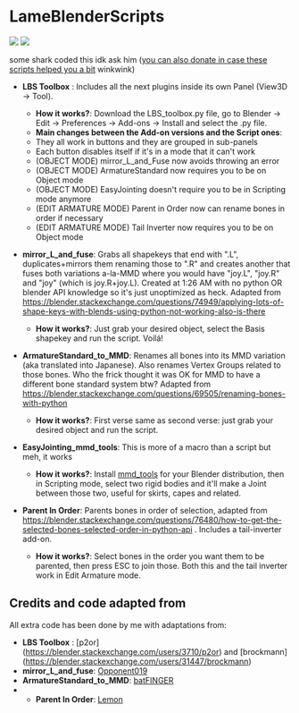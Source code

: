 # LameBlenderScripts
![](https://img.shields.io/badge/number%20of%20plugins-3-lightgrey) ![](https://img.shields.io/badge/intended%20for-Blender-orange)

some shark coded this idk ask him ([you can also donate in case these scripts helped you a bit](https://ko-fi.com/osformula) winkwink)

* **LBS Toolbox** : Includes all the next plugins inside its own Panel (View3D -> Tool).
  * **How it works?**: Download the LBS_toolbox.py file, go to Blender -> Edit -> Preferences -> Add-ons -> Install and select the .py file.
  * **Main changes between the Add-on versions and the Script ones**: 
   * They all work in buttons and they are grouped in sub-panels
   * Each button disables itself if it's in a mode that it can't work
   * (OBJECT MODE) mirror_L_and_Fuse now avoids throwing an error
   * (OBJECT MODE) ArmatureStandard now requires you to be on Object mode
   * (OBJECT MODE) EasyJointing doesn't require you to be in Scripting mode anymore
   * (EDIT ARMATURE MODE) Parent in Order now can rename bones in order if necessary
   * (EDIT ARMATURE MODE) Tail Inverter now requires you to be on Object mode

* **mirror_L_and_fuse**: Grabs all shapekeys that end with ".L", duplicates+mirrors them renaming those to ".R" and creates another that fuses both variations a-la-MMD where you would have "joy.L", "joy.R" and "joy" (which is joy.R+joy.L). Created at 1:26 AM with no python OR blender API knowledge so it's just unoptimized as heck. Adapted from https://blender.stackexchange.com/questions/74949/applying-lots-of-shape-keys-with-blends-using-python-not-working-also-is-there
  * **How it works?**: Just grab your desired object, select the Basis shapekey and run the script. Voilá!
  
* **ArmatureStandard_to_MMD**: Renames all bones into its MMD variation (aka translated into Japanese). Also renames Vertex Groups related to those bones. Who the frick thought it was OK for MMD to have a different bone standard system btw? Adapted from https://blender.stackexchange.com/questions/69505/renaming-bones-with-python
  * **How it works?**: First verse same as second verse: just grab your desired object and run the script.
  
* **EasyJointing_mmd_tools**: This is more of a macro than a script but meh, it works
  * **How it works?**: Install [mmd_tools](https://github.com/powroupi/blender_mmd_tools) for your Blender distribution, then in Scripting mode, select two rigid bodies and it'll make a Joint between those two, useful for skirts, capes and related.

* **Parent In Order**: Parents bones in order of selection, adapted from https://blender.stackexchange.com/questions/76480/how-to-get-the-selected-bones-selected-order-in-python-api . Includes a tail-inverter add-on. 
  * **How it works?**: Select bones in the order you want them to be parented, then press ESC to join those. Both this and the tail inverter work in Edit Armature mode.

## Credits and code adapted from
All extra code has been done by me with adaptations from:
* **LBS Toolbox** : [p2or] (https://blender.stackexchange.com/users/3710/p2or) and [brockmann] (https://blender.stackexchange.com/users/31447/brockmann)
* **mirror_L_and_fuse**: [Opponent019](https://blender.stackexchange.com/users/13951/opponent019)
* **ArmatureStandard_to_MMD**: [batFINGER](https://blender.stackexchange.com/users/15543/batfinger)
* * **Parent In Order**: [Lemon](https://blender.stackexchange.com/users/19156/lemon)
